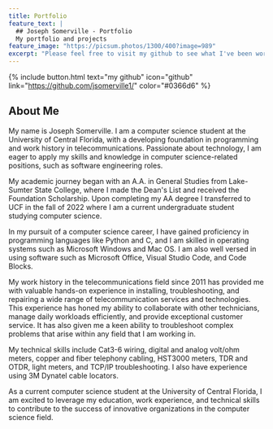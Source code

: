 ```yaml
---
title: Portfolio
feature_text: |
  ## Joseph Somerville - Portfolio
  My portfolio and projects
feature_image: "https://picsum.photos/1300/400?image=989"
excerpt: "Please feel free to visit my github to see what I've been working on."
---
```



{% include button.html text="my github" icon="github" link="https://github.com/jsomerville1/" color="#0366d6" %} 

## About Me

My name is Joseph Somerville. I am a computer science student at the University of Central Florida, with a developing foundation in programming and work history in telecommunications. Passionate about technology, I am eager to apply my skills and knowledge in computer science-related positions, such as software engineering roles.

My academic journey began with an A.A. in General Studies from Lake-Sumter State College, where I made the Dean's List and received the Foundation Scholarship. Upon completing my AA degree I transferred to UCF in the fall of 2022 where I am a current undergraduate student studying computer science.

In my pursuit of a computer science career, I have gained proficiency in programming languages like Python and C, and I am skilled in operating systems such as Microsoft Windows and Mac OS. I am also well versed in using software such as Microsoft Office, Visual Studio Code, and Code Blocks.

My work history in the telecommunications field since 2011 has provided me with valuable hands-on experience in installing, troubleshooting, and repairing a wide range of telecommunication services and technologies. This experience has honed my ability to collaborate with other technicians, manage daily workloads efficiently, and provide exceptional customer service. It has also given me a keen ability to troubleshoot complex problems that arise within any field that I am working in.

My technical skills include Cat3-6 wiring, digital and analog volt/ohm meters, copper and fiber telephony cabling, HST3000 meters, TDR and OTDR, light meters, and TCP/IP troubleshooting. I also have experience using 3M Dynatel cable locators.

As a current computer science student at the University of Central Florida, I am excited to leverage my education, work experience, and technical skills to contribute to the success of innovative organizations in the computer science field.

